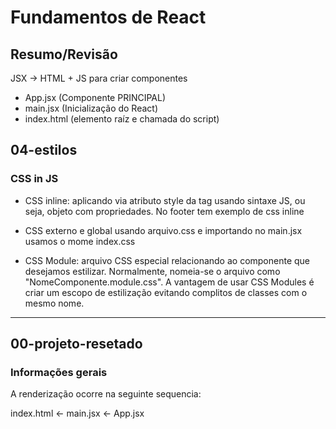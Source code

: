 # Fundamentos de React

## Resumo/Revisão

JSX -> HTML + JS para criar componentes

- App.jsx (Componente PRINCIPAL)
- main.jsx (Inicialização do React)
- index.html (elemento raíz e chamada do script)

## 04-estilos

### CSS in JS

- CSS inline: aplicando via atributo style da tag usando sintaxe JS, ou seja, objeto com propriedades. No footer tem exemplo de css inline

- CSS externo e global usando arquivo.css e importando no main.jsx usamos o mome index.css

- CSS Module: arquivo CSS especial relacionando ao componente que desejamos estilizar. Normalmente, nomeia-se o arquivo como "NomeComponente.module.css". A vantagem de usar CSS Modules é criar um escopo de estilização evitando complitos de classes com o mesmo nome.


---
## 00-projeto-resetado

### Informações gerais

A renderização ocorre na seguinte sequencia:

index.html <- main.jsx <- App.jsx
